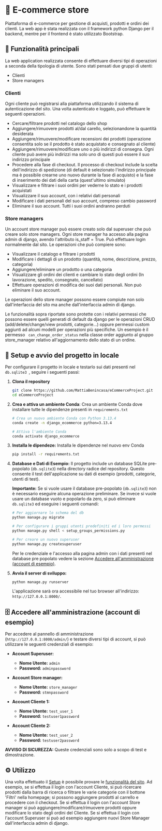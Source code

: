 # :shopping_cart: E-commerce store

Piattaforma di e-commerce per gestione di acquisti, prodotti e ordini dei clienti. La web app è stata realizzata con il
framework python Django per il backend, mentre per il frontend è stato utilizzato Bootstrap.

## :rocket: Funzionalità principali
La web application realizzata consente di effettuare diversi tipi di operazioni a seconda della tipologia di utente.
Sono stati pensati due gruppi di utenti:

* Clienti
* Store managers

### Clienti
Ogni cliente può registrarsi alla piattaforma utilizzando il sistema di autenticazione del sito. Una volta autenticato 
e loggato, può effettuare le seguenti operazioni.
* Cercare/filtrare prodotti nel catalogo dello shop
* Aggiungere/rimuovere prodotti al/dal carello, selezionandone la quantità desiderata
* Aggiungere/rimuovere/modificare recensioni dei prodotti (operazione consentita solo se il prodotto è stato acquistato e consegnato al cliente)
* Aggiungere/rimuovere/modificare uno o più indirizzi di consegna. Ogni cliente può avere più indirizzi ma solo uno di
questi può essere il suo indirizzo principale
* Procedere alla fase di checkout. Il processo di checkout include la scelta dell'indirizzo di spedizione (di default è selezionato
l'indirizzo principale ma è possibile crearne uno nuovo durante la fase di acquisto) e la fase di inserimento dei dati della carta (quest'ultimo simulato)
* Visualizzare e filtrare i suoi ordini per vederne lo stato e i prodotti acquistati
* Visualizzare il suo account, con i relativi dati personali
* Modificare i dati personali del suo account, compreso cambio password
* Eliminare il suo account. Tutti i suoi ordini andranno perduti

### Store managers
Un account store manager può essere creato solo dal superuser che può creare solo store managers.
Ogni store manager ha accesso alla pagina admin di django, avendo l'attributo is_staff = True. Può effettuare login normalmente dal sito.
Le operazioni che può compiere sono:
* Visualizzare il catalogo e filtrare i prodotti
* Modificare i dettagli di un prodotto (quantità, nome, descrizione, prezzo, categoria)
* Aggiungere/eliminare un prodotto o una categoria
* Visualizzare gli ordini dei clienti e cambiare lo stato degli ordini (In lavorazione, spedito, consegnato, cancellato)
* Effettuare operazioni di modifica dei suoi dati personali. Non può eliminare il suo account.

Le operazioni dello store manager possono essere compiute non solo dall'interfaccia del sito ma anche dall'interfaccia admin
di django.

Le funzionalità sopra riportate sono protette con i relativi permessi che possono essere quelli generati di default
da django per le operazioni CRUD (add/delete/change/view prodotti, categorie...) oppure permessi custom aggiunti ad alcuni modelli per 
operazioni più specifiche. Un esempio è il permesso  ``` can_change_order_status``` nella classe order aggiunto
al gruppo store_manager relativo all'aggiornamento dello stato di un ordine.

## :wrench: Setup e avvio del progetto in locale 
Per configurare il progetto in locale e testarlo sui dati presenti nel  ```db.sqlite3 ```, seguire i seguenti passi:

1. **Clona il repository** 
    ```bash
    git clone https://github.com/MattiaBenincasa/eCommerceProject.git
    cd eCommerceProject
    ``` 
2. **Crea e attiva un ambiente Conda**: Crea un ambiente Conda dove installare tutte le dipendenze presenti in ```requirements.txt```
    ```bash
    # Crea un nuovo ambiente Conda con Python 3.13.4
    conda create -n django_ecommerce python=3.13.4

    # Attiva l'ambiente Conda
    conda activate django_ecommerce
    ``` 
3. **Installa le dipendeze:** Installa le dipendenze nel nuovo env Conda
     ```bash
    pip install -r requirements.txt
   ```
4. **Database e Dati di Esempio:**
    Il progetto include un database SQLite pre-popolato (`db.sqlite3`) nella directory radice del repository. Questo consente il test dell'applicazione su dati di esempio (prodotti, categorie, utenti di test).

    **Importante:** Se si vuole usare il database pre-popolato (`db.sqlite3`) non è necessario eseguire alcuna operazione preliminare. Se invece si vuole usare un database vuoto e popolarlo da zero, si può eliminare `db.sqlite3` ed eseguire i seguenti comandi: 
    ```bash
    # Per aggiornare lo schema del db
    python manage.py migrate
   
    # Per configurare i gruppi utenti predefiniti ed i loro permessi
    python manage.py shell < setup_groups_permissions.py    
   
    # Per creare un nuovo superuser
    python manage.py createsuperuser
    ```
    
    Per le credenziale e l'accesso alla pagina admin con i dati presenti nel database pre popolato vedere la sezione [Accedere all'amministrazione (account di esempio)](#file_cabinet-accedere-allamministrazione-account-di-esempio).
5. **Avvia il server di sviluppo:**
    ```bash
    python manage.py runserver
    ```
    L'applicazione sarà ora accessibile nel tuo browser all'indirizzo: `http://127.0.0.1:8000/`.

## :file_cabinet: Accedere all'amministrazione (account di esempio)

Per accedere al pannello di amministrazione (`http://127.0.0.1:8000/admin/`) e testare diversi tipi di account, si può utilizzare le seguenti credenziali di esempio:

* **Account Superuser:**
    * **Nome Utente:** `admin`
    * **Password:** `adminpassword`

* **Account Store manager:**
    * **Nome Utente:** `store_manager`
    * **Password:** `stmnpassword`

* **Account Cliente 1:**
    * **Nome Utente:** `test_user_1`
    * **Password:** `testuser1password`
  
* **Account Cliente 2:**
    * **Nome Utente:** `test_user_2`
    * **Password:** `testuser2password`

**AVVISO DI SICUREZZA:**
Queste credenziali sono solo a scopo di test e dimostrazione.

## :gear: Utilizzo

Una volta effettuato il [Setup](#wrench-setup-e-avvio-del-progetto-in-locale) è possibile provare le [funzionalità del sito](#rocket-funzionalità-principali).
Ad esempio, se si effettua il login con l'account Cliente, si può ricercare prodotti dalla barra di ricerca o filtrare le varie categorie con il bottone 'Filtri' nella homepage; si 
possono aggiungere prodotti al carrello e procedere con il checkout.
Se si effettua il login con l'account Store manager si può aggiungere/modificare/rimuovere prodotti oppure modificare lo stato
degli ordini del Cliente. 
Se si effettua il login con l'account Superuser si può ad esempio aggiungere nuovi Store Manager dall'interfaccia admin di django.